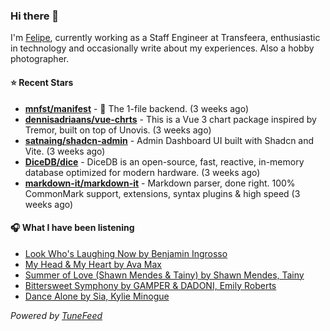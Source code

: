 ### Hi there 👋

I'm [Felipe](https://felipevm.com), currently working as a Staff Engineer at Transfeera, enthusiastic in technology and occasionally write about my experiences. Also a hobby photographer.

#### ⭐ Recent Stars
- **[mnfst/manifest](https://github.com/mnfst/manifest)** - 🦚 The 1-file backend.  (3 weeks ago)
- **[dennisadriaans/vue-chrts](https://github.com/dennisadriaans/vue-chrts)** - This is a Vue 3 chart package inspired by Tremor, built on top of Unovis. (3 weeks ago)
- **[satnaing/shadcn-admin](https://github.com/satnaing/shadcn-admin)** - Admin Dashboard UI built with Shadcn and Vite. (3 weeks ago)
- **[DiceDB/dice](https://github.com/DiceDB/dice)** - DiceDB is an open-source, fast, reactive, in-memory database optimized for modern hardware. (3 weeks ago)
- **[markdown-it/markdown-it](https://github.com/markdown-it/markdown-it)** - Markdown parser, done right. 100% CommonMark support, extensions, syntax plugins &amp; high speed (3 weeks ago)

#### 🎧 What I have been listening
- [Look Who&#39;s Laughing Now by Benjamin Ingrosso](https://open.spotify.com/track/5iBSvGT3waImHIGW1eEeH7)
- [My Head &amp; My Heart by Ava Max](https://open.spotify.com/track/1KixkQVDUHggZMU9dUobgm)
- [Summer of Love (Shawn Mendes &amp; Tainy) by Shawn Mendes, Tainy](https://open.spotify.com/track/0z8hI3OPS8ADPWtoCjjLl6)
- [Bittersweet Symphony by GAMPER &amp; DADONI, Emily Roberts](https://open.spotify.com/track/0Gp23ds4JDUwan98IfNNL5)
- [Dance Alone by Sia, Kylie Minogue](https://open.spotify.com/track/1XZy2eprbATl4AnL9Fpsw1)

_Powered by [TuneFeed](https://tunefeed.app?ref=github.com)_
